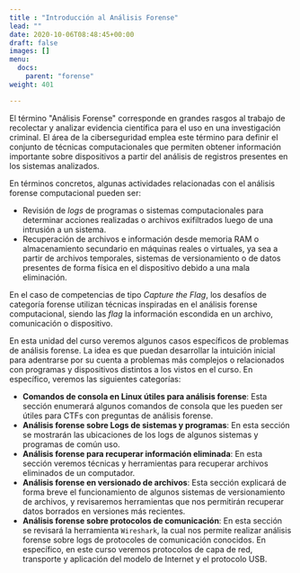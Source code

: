 ```yaml
---
title : "Introducción al Análisis Forense"
lead: ""
date: 2020-10-06T08:48:45+00:00
draft: false
images: []
menu:
  docs:
    parent: "forense"
weight: 401

---
```


El término "Análisis Forense" corresponde en grandes rasgos al trabajo de recolectar y analizar evidencia científica para el uso en una investigación criminal. El área de la ciberseguridad emplea este término para definir el conjunto de técnicas computacionales que permiten obtener información importante sobre dispositivos a partir del análisis de registros presentes en los sistemas analizados.

En términos concretos, algunas actividades relacionadas con el análisis forense computacional pueden ser:

* Revisión de _logs_ de programas o sistemas computacionales para determinar acciones realizadas o archivos exifiltrados luego de una intrusión a un sistema.
* Recuperación de archivos e información desde memoria RAM o almacenamiento secundario en máquinas reales o virtuales, ya sea a partir de archivos temporales, sistemas de versionamiento o de datos presentes de forma física en el dispositivo debido a una mala eliminación.

En el caso de competencias de tipo _Capture the Flag_, los desafíos de categoría forense utilizan técnicas inspiradas en el análisis forense computacional, siendo las _flag_ la información escondida en un archivo, comunicación o dispositivo.

En esta unidad del curso veremos algunos casos específicos de problemas de análisis forense. La idea es que puedan desarrollar la intuición inicial para adentrarse por su cuenta a problemas más complejos o relacionados con programas y dispositivos distintos a los vistos en el curso. En específico, veremos las siguientes categorías:

* **Comandos de consola en Linux útiles para análisis forense**: Esta sección enumerará algunos comandos de consola que les pueden ser útiles para CTFs con preguntas de análisis forense.
* **Análisis forense sobre Logs de sistemas y programas**: En esta sección se mostrarán las ubicaciones de los logs de algunos sistemas y programas de común uso.
* **Análisis forense para recuperar información eliminada**: En esta sección veremos técnicas y herramientas para recuperar archivos eliminados de un computador.
* **Análisis forense en versionado de archivos**: Esta sección explicará de forma breve el funcionamiento de algunos sistemas de versionamiento de archivos, y revisaremos herramientas que nos permitirán recuperar datos borrados en versiones más recientes.
* **Análisis forense sobre protocolos de comunicación**: En esta sección se revisará la herramienta `Wireshark`, la cual nos permite realizar análisis forense sobre logs de protocoles de comunicación conocidos. En específico, en este curso veremos protocolos de capa de red, transporte y aplicación del modelo de Internet y el protocolo USB.